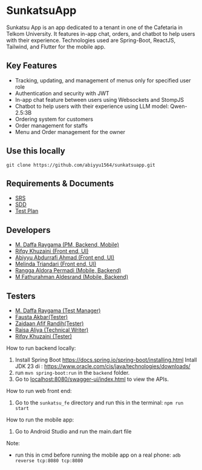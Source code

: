 # SunkatsuApp

Sunkatsu App is an app dedicated to a tenant in one of the Cafetaria in Telkom University. It features in-app chat, orders, and chatbot to help users with their experience. Technologies used are Spring-Boot, ReactJS, Tailwind, and Flutter for the mobile app.

## Key Features
- Tracking, updating, and management of menus only for specified user role
- Authentication and security with JWT
- In-app chat feature between users using Websockets and StompJS
- Chatbot to help users with their experience using LLM model: Qwen-2.5:3B
- Ordering system for customers
- Order management for staffs
- Menu and Order management for the owner

## Use this locally
```
git clone https://github.com/abiyyu1564/sunkatsuapp.git
```
## Requirements & Documents
- [SRS](https://drive.google.com/drive/folders/1tv5O4oXvUdE8DsZNaVZCExapDN4Xfgfr)
- [SDD](https://drive.google.com/drive/folders/1tv5O4oXvUdE8DsZNaVZCExapDN4Xfgfr)
- [Test Plan](https://drive.google.com/drive/folders/1tv5O4oXvUdE8DsZNaVZCExapDN4Xfgfr)

## Developers
- [M. Daffa Raygama (PM, Backend, Mobile)](https://github.com/Raygama)
- [Rifqy Khuzaini (Front end, UI)](https://github.com/zexrun)
- [Abiyyu Abdurrafi Ahmad (Front end, UI)](https://github.com/abiyyu1564)
- [Melinda Triandari (Front end, UI)](https://github.com/melindatr)
- [Rangga Aldora Permadi (Mobile, Backend)](https://github.com/permadirangga)
- [M Fathurahman Aldesrand (Mobile, Backend)](https://github.com/ftr867)

## Testers
- [M. Daffa Raygama (Test Manager)](https://github.com/Raygama)
- [Fausta Akbar(Tester)]()
- [Zaidaan Afif Randih(Tester)]()
- [Raisa Aliya (Technical Writer)]()
- [Rifqy Khuzaini (Tester)](https://github.com/zexrun)

 
How to run backend locally:

1. Install Spring Boot https://docs.spring.io/spring-boot/installing.html
   Intall JDK 23 di : https://www.oracle.com/cis/java/technologies/downloads/
2. run `mvn spring-boot:run` in the `backend` folder.
3. Go to [localhost:8080/swagger-ui/index.html](http://localhost:8080/swagger-ui/index.html) to view the APIs.

How to run web front end: 
1. Go to the `sunkatsu_fe` directory and run this in the terminal: `npm run start`

How to run the mobile app:
1. Go to Android Studio and run the main.dart file

Note:
- run this in cmd before running the mobile app on a real phone: `adb reverse tcp:8080 tcp:8080` 








































































































































  
